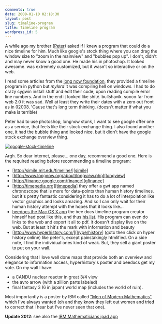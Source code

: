 ```yaml
---
comments: true
date: 2008-01-10 02:18:30
layout: post
slug: timeline-program
title: Timeline program
wordpress_id: 5
---
```


A while ago my brother ([Peter][thepeterstevens]) asked if I knew a program that could do a nice timeline for him. Much like google's stock thing where you can drag the window size to "zoom in the mainview" and "bubbles pop up". I don't,  didn't and may never know a good one. He made his in photoshop. It looked awesome. was extremely customized, but it wasn't so interactive or on the web.

I read some articles from the [long now foundation](http://www.longnow.org), they provided a timeline program in python but _mylord_ it was compiling hell on windows. I had to do crazy cygwin install stuff and edit their code, upon reading compile error line numbers. And in the end it looked like shité. bullshavik. soooo far from web 2.0 it was sad. Well at least they write their dates with a zero out front as in 02008. 'Cause that's long term thinking. (doesn't matter if what you make is terrible)

Peter had to use photoshop, longnow stunk, I want to see google offer one as a service, that feels like their stock exchange thing. I also found another one, it had the bubble thing and looked nice. but it didn't have the google stock exchange overview thing.

[![google-stock-timeline](/images/blog/google-stock-timeline.png)](http://andxyz.com/images/blog/google-stock-timeline.png)

Argh. So dear internet, please... one day, recommend a good one. Here is the required reading before recommending a timeline program:

- [http://simile.mit.edu/timeline/][simile]
- [http://www.longnow.org/about/longview.php][longview]
- [http://finance.google.com/finance][gfinance]
- [http://timepedia.org][timepedia]
  they offer a gwt app named chronoscope that is more for data-points than human history timelines. but it's pretty fantastic considering it has to do a lot of interpolation like vector graphics and looks amazing. And so I can only wait for their human history attempt with the hopes that it looks like...
- [beedocs the Mac OS X app][beedocs]
  the bee docs timeline program creator himself had post like this, and thus [his list][bees-list]. His program can even do links to the web and export it all to pdf. It doesn't display live on the web. But at least it hit's the mark with information and beauty
- [http://www.hyperhistory.com/][hyperhistory] 
  (goto then click on hyper history online) like peter's, except painstakingly htmlified. On a side note, I find the individual ones kind of weak. But, they sell a giant poster to put on your wall.

Considering that I love well done maps that provide both an overview and elegance to information access, hyperhistory's poster and beedocs get my vote. On my wall I have:

- a CANDU nuclear reactor in great 3/4 view
- the avro arrow (with a zillion parts labeled)
- final fantasy 3 (6 in japan) world map (includes the world of ruin). 

Most importantly is a poster by IBM called ["Men of Modern Mathematics"](http://en.wikipedia.org/wiki/Mathematica:_A_World_of_Numbers..._and_Beyond#The_1966_.22Men_of_Modern_Mathematics.22_Poster) which I've always wanted (oh and they know they left out women and tried to correct that I hear but I've never seen that one).

**Update 2012**: see also the [IBM Mathematicians ipad app][ibm-math-ipad] 

  [thepeterstevens]: http://thepeterstevens.com
  [simile]: http://simile.mit.edu/timeline/
  [longview]: http://www.longnow.org/about/longview.php
  [gfinance]: http://finance.google.com/finance
  [timepedia]: http://timepedia.org
  [beedocs]: http://www.beedocuments.com/
  [bees-list]: http://blog.beedocs.com/2006/12/other-timeline-software_05.html
  [hyperhistory]: http://www.hyperhistory.com/
  [ibm-math-ipad]: http://www.youtube.com/watch?v=txHp-Z3bG3Q 

  